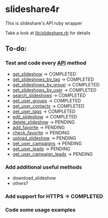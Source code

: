 # slideshare4r

This is slideshare's API ruby wrapper

Take a look at [lib/slideshare.rb](http://github.com/miguelff/slideshare4r/blob/master/lib/slideshare.rb) for details

## To-do:

### Test and code every [API](http://www.slideshare.net/developers/documentation) method
* [get_slideshow](http://www.slideshare.net/developers/documentation#get_slideshow)		-> COMPLETED
* [get_slideshows_by_tag](http://www.slideshare.net/developers/documentation#get_slideshows_by_tag) 	-> COMPLETED
* [get_slideshows_by_group](http://www.slideshare.net/developers/documentation#get_slideshows_by_group)	-> COMPLETED
* [get_slideshows_by_user](http://www.slideshare.net/developers/documentation#get_slideshows_by_user)	-> COMPLETED
* [search_slideshows](http://www.slideshare.net/developers/documentation#search_slideshows)		-> COMPLETED
* [get_user_groups](http://www.slideshare.net/developers/documentation#get_user_groups)		-> COMPLETED
* [get_user_contacts](http://www.slideshare.net/developers/documentation#get_user_contacts)		-> COMPLETED
* [get_user_tags](http://www.slideshare.net/developers/documentation#get_user_tags)		-> COMPLETED
* [edit_slideshow](http://www.slideshare.net/developers/documentation#edit_slideshow)		-> COMPLETED
* [delete_slideshow](http://www.slideshare.net/developers/documentation#delete_slideshow)		-> PENDING
* [add_favorite](http://www.slideshare.net/developers/documentation#add_favorite)                 -> PENDING
* [check_favorite](http://www.slideshare.net/developers/documentation#check_favorite)              -> PENDING
* [upload_slideshow](http://www.slideshare.net/developers/documentation#upload_slideshow)		-> PENDING
* [get_user_campaigns](http://www.slideshare.net/developers/documentation#get_user_campaigns)		-> PENDING
* [get_user_leads](http://www.slideshare.net/developers/documentation#get_user_leads)		-> PENDING
* [get_user_campaign_leads](http://www.slideshare.net/developers/documentation#get_user_campaign_leads)		-> PENDING

### Add additional useful methods

* download_slideshow
* others?

### Add support for HTTPS -> COMPLETED
### Code some usage examples

